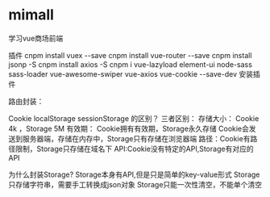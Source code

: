 # mimall
学习vue商场前端

插件
cnpm install vuex --save
cnpm install vue-router --save
cnpm install jsonp -S
cnpm install axios -S
cnpm i vue-lazyload element-ui node-sass sass-loader vue-awesome-swiper vue-axios vue-cookie --save-dev  安装插件

路由封装：
 
Cookie localStorage sessionStorage 的区别？
 三者区别：
    存储大小： Cookie 4k ，Storage 5M
    有效期： Cookie拥有有效期，Storage永久存储
    Cookie会发送到服务器端，存储在内存中，Storage只有存储在浏览器端
    路径：Cookie有路径限制，Storage只存储在域名下
    API:Cookie没有特定的API,Storage有对应的API

为什么封装Storage?
    Storage本身有API,但是只是简单的key-value形式
    Storage只存储字符串，需要手工转换成json对象
    Storage只能一次性清空，不能单个清空
